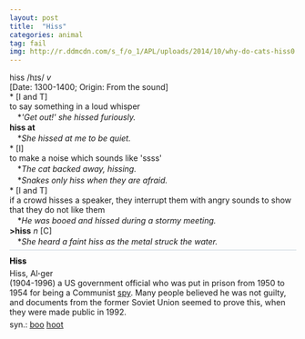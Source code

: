 ```yaml
---
layout: post
title:  "Hiss"
categories: animal
tag: fail
img: http://r.ddmcdn.com/s_f/o_1/APL/uploads/2014/10/why-do-cats-hiss0.jpg
---
```

<DIV style="MARGIN: 0px 0px 5px">hiss /hɪs/ <I>v</I> <BR>[Date: 1300-1400; Origin: From the sound]<BR>* [I and T] <BR>to say something in a loud whisper<BR>　*<I>'Get out!' she hissed furiously.</I><BR><B>hiss at</B><BR>　*<I>She hissed at me to be quiet.</I><BR>* [I] <BR>to make a noise which sounds like 'ssss'<BR>　*<I>The cat backed away, hissing.</I><BR>　*<I>Snakes only hiss when they are afraid.</I><BR>* [I and T] <BR>if a crowd hisses a speaker, they interrupt them with angry sounds to show that they do not like them<BR>　*<I>He was booed and hissed during a stormy meeting.</I><BR><B>&gt;hiss</B> <I>n</I> [C] <BR>　*<I>She heard a faint hiss as the metal struck the water.</I></DIV>
<DIV style="BORDER-TOP: #c7d4dc 1px solid; PADDING-BOTTOM: 0px; PADDING-TOP: 5px; PADDING-LEFT: 0px; PADDING-RIGHT: 0px"></DIV>
<DIV style="MARGIN: 5px 0px">
<DIV style="WIDTH: 100%">
<DIV style="FLOAT: left; LINE-HEIGHT: normal"></DIV>
<DIV style="WIDTH: 100%; OVERFLOW-X: hidden">
<DIV style="COLOR: #808080; MARGIN: 0px 0px 5px; LINE-HEIGHT: normal"><SPAN style="FONT-SIZE: 10.5pt; COLOR: #000000; LINE-HEIGHT: normal"><B>Hiss</B></SPAN> </DIV>
<DIV style="MARGIN: 0px 0px 5px">Hiss, Al<B>·</B>ger<BR>(1904-1996) a US government official who was put in prison from 1950 to 1954 for being a Communist <A href="{{ site.baseurl }}/spy"><U>spy</U></A>. Many people believed he was not guilty, and documents from the former Soviet Union seemed to prove this, when they were made public in 1992.</DIV>
<DIV style="MARGIN: 0px 0px 5px">
<DIV style="MARGIN: 4px 0px">syn.: <A href="{{ site.baseurl }}/boo"><U>boo</U></A> <A href="{{ site.baseurl }}/hoot"><U>hoot</U></A></DIV></DIV>
